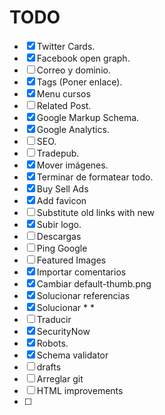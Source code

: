 # TODO
- [x] Twitter Cards.
- [x] Facebook open graph.
- [ ] Correo y dominio.
- [x] Tags (Poner enlace).
- [x] Menu cursos
- [ ] Related Post.
- [x] Google Markup Schema.
- [x] Google Analytics.
- [ ] SEO.
- [ ] Tradepub.
- [x] Mover imágenes.
- [x] Terminar de formatear todo.
- [x] Buy Sell Ads
- [x] Add favicon
- [ ] Substitute old links with new
- [x] Subir logo.
- [ ] Descargas
- [ ] Ping Google
- [ ] Featured Images
- [x] Importar comentarios
- [x] Cambiar default-thumb.png
- [x] Solucionar referencias
- [x] Solucionar * *
- [ ] Traducir
- [x] SecurityNow
- [x] Robots.
- [x] Schema validator
- [ ] drafts
- [ ] Arreglar git
- [ ] HTML improvements
- [ ] 
